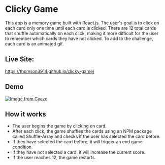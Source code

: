 # Clicky Game

This app is a memory game built with React.js. The user's goal is to click on each card only one time until each card is clicked. There are 12 total cards that shuffle automatically on each click, making it more difficult for the user to remember which cards they have not clicked.  To add to the challenge, each card is an animated gif.

## Live Site:
https://thomson3914.github.io/clicky-game/

## Demo
[![Image from Gyazo](https://i.gyazo.com/423f0402543b2efde069033586821872.gif)](https://gyazo.com/423f0402543b2efde069033586821872)

## How it works
* The user begins the game by clicking on card.
* After each click, the game shuffles the cards using an NPM package called Shuffle-Array and checks if the user has selected the card before.
* If they have selected the card before, it will trigger an end game condition.
* If they have not selected a card, it will increase the current score.
* If the user reaches 12, the game restarts.
